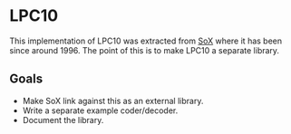 # LPC10

This implementation of LPC10 was extracted from
[SoX](https://github.com/janstary/sox)
where it has been since around 1996.
The point of this is to make LPC10 a separate library.

## Goals

* Make SoX link against this as an external library.
* Write a separate example coder/decoder.
* Document the library.

